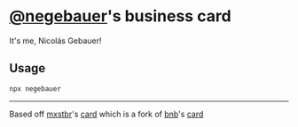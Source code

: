 # [@negebauer](https://github.com/negebauer)'s business card

It's me, Nicolás Gebauer!

## Usage

```sh
npx negebauer
```

***

Based off [mxstbr](https://github.com/mxstbr)'s [card](https://github.com/mxstbr/businesscard) which is a fork of [bnb](https://github.com/bnb)'s [card](https://github.com/bnb/bitandbang) 
